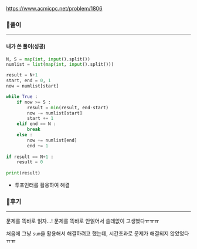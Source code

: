 https://www.acmicpc.net/problem/1806



### 📌풀이

----

#### 내가 쓴 풀이(성공)

```python
N, S = map(int, input().split())
numlist = list(map(int, input().split()))

result = N+1
start, end = 0, 1
now = numlist[start]

while True :
    if now >= S :
        result = min(result, end-start)
        now -= numlist[start]
        start += 1
    elif end == N :
        break
    else :
        now += numlist[end]
        end += 1
    
if result == N+1 :
    result = 0
    
print(result)
```

- 투포인터를 활용하여 해결



### 📌후기

------

문제를 똑바로 읽자...! 문제를 똑바로 안읽어서 쓸데없이 고생했다ㅠㅠㅠ

처음에 그냥 `sum`을 활용해서 해결하려고 했는데, 시간초과로 문제가 해결되지 않았었다ㅠㅠ